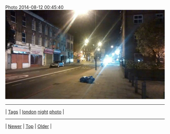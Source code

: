 <!--
title: Photo 2014-08-12 00
date: 2020-06-28T15:00:41.519Z
tags: london, night, photo
-->











Photo 2014-08-12 00:45:40
![](94483495857-0.jpg)

<!--BOTTOM-POST-NAVIGATION-->
---

| [Tags](tags.md) | [london](tag-london.md) [night](tag-night.md) [photo](tag-photo.md) |

---

| [Newer](94080388942.md) | [Top](index.md) | [Older](94633761362.md) |